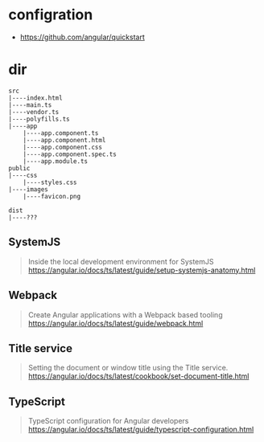 # configration  

+ https://github.com/angular/quickstart  

# dir
```codes
src
|----index.html
|----main.ts
|----vendor.ts
|----polyfills.ts
|----app
    |----app.component.ts 
    |----app.component.html 
    |----app.component.css 
    |----app.component.spec.ts
    |----app.module.ts
public
|----css
    |----styles.css
|----images
    |----favicon.png

``` 

```codes
dist
|----???

``` 

## SystemJS  
> Inside the local development environment for SystemJS  
https://angular.io/docs/ts/latest/guide/setup-systemjs-anatomy.html  

## Webpack  
> Create Angular applications with a Webpack based tooling  
https://angular.io/docs/ts/latest/guide/webpack.html  

## Title service
> Setting the document or window title using the Title service.  
https://angular.io/docs/ts/latest/cookbook/set-document-title.html  

## TypeScript  
> TypeScript configuration for Angular developers  
https://angular.io/docs/ts/latest/guide/typescript-configuration.html  











